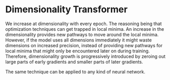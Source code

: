 # Dimensionality Transformer

We increase at dimensionality with every epoch. The reasoning being that optimization techniques
can get trapped in local minima. An increase in the dimensionality provides new pathways to move
around the local minima. However, if the model uses all dimensions immediately it might waste
dimensions on increased precision, instead of providing new pathways for local minima that might
only be encountered later on during training. Therefore, dimensionality growth is progressively
introduced by zeroing out large parts of early gradients and smaller parts of later gradients.

The same technique can be applied to any kind of neural network.
